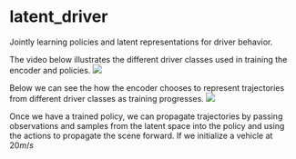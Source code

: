 # latent_driver
Jointly learning policies and latent representations for driver behavior.

The video below illustrates the different driver classes used in training the encoder and policies.
![](https://github.com/jgmorton/latent_driver/blob/master/gifs/passive_aggressive.gif?raw=true)

Below we can see the how the encoder chooses to represent trajectories from different driver classes as training progresses.
![](https://github.com/jgmorton/latent_driver/blob/master/gifs/latent.gif?raw=true)

Once we have a trained policy, we can propagate trajectories by passing observations and samples from the latent space into the policy and using the actions to propagate the scene forward. If we initialize a vehicle at $20 m/s$




